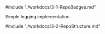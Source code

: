 #include "./workdocs/3-1-RepoBadges.md"

Simple logging implementation

#include "./workdocs/3-2-RepoStructure.md"

